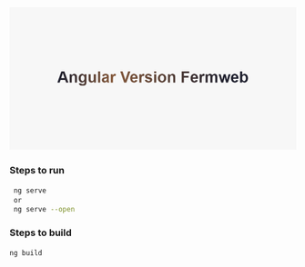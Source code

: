 ![Angular (Ferment Web)](./src/images/banner.png)

### Steps to run

```bash
 ng serve 
 or
 ng serve --open
```

### Steps to build

```bash
ng build 
```